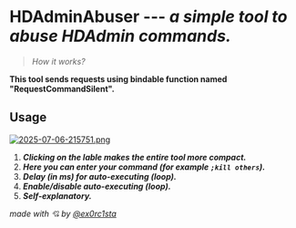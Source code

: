 # **HDAdminAbuser** --- *a simple tool to abuse HDAdmin commands.*



> *How it works?*
> 
**This tool sends requests using bindable function named "RequestCommandSilent".**


## Usage
[![2025-07-06-215751.png](https://i.postimg.cc/W1j1Vq51/2025-07-06-215751.png)](https://postimg.cc/2VcDFyps)

1. ***Clicking on the lable makes the entire tool more compact.***
2. ***Here you can enter your command (for example `;kill others`).***
3. ***Delay (in ms) for auto-executing (loop).***
4. ***Enable/disable auto-executing (loop).***
5. ***Self-explanatory.***

 
 
*made with 💘 by [@ex0rc1sta](t.me/ex0rc1sta)*
